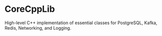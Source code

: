 # CoreCppLib
High-level C++ implementation of essential classes for PostgreSQL, Kafka, Redis, Networking, and Logging.
